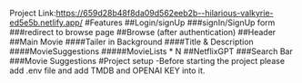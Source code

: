 Project Link:https://659d28b48f8da09d562eeb2b--hilarious-valkyrie-ed5e5b.netlify.app/
#Features
##Login/signUp
###signIn/SignUp form
###redirect to browse page
##Browse (after authentication)
##Header
##Main Movie
####Tailer in Background
####Title & Description
####MovieSuggestions
#####MovieLists * N
##NetflixGPT
###Search Bar
###Movie Suggestions
#Project setup
-Before starting the project please add .env file and add TMDB and OPENAI KEY into it.
